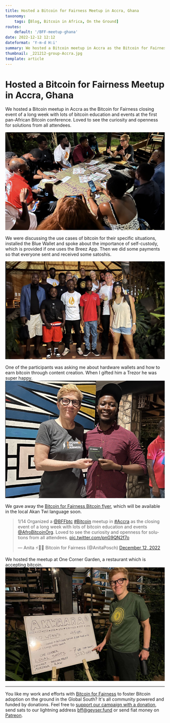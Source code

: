 ```yaml
---
title: Hosted a Bitcoin for Fairness Meetup in Accra, Ghana
taxonomy:
    tags: [Blog, Bitcoin in Africa, On the Ground]
routes:
    default: '/BFF-meetup-ghana'
date: 2022-12-12 12:12
dateformat: 'Y-m-d H:i'
summary: We hosted a Bitcoin meetup in Accra as the Bitcoin for Fairness closing event of a long week with lots of bitcoin education and events at the first pan-African Bitcoin conference.
thumbnail: _221212-group-Accra.jpg
template: article
---
```



# Hosted a Bitcoin for Fairness Meetup in Accra, Ghana

We hosted a Bitcoin meetup in Accra as the Bitcoin for Fairness closing event of a long week with lots of bitcoin education and events at the first pan-African Bitcoin conference. Loved to see the curiosity and openness for solutions from all attendees.

![](_221212-meetup-accra.jpg)

We were discussing the use cases of bitcoin for their specific situations, installed the Blue Wallet and spoke about the importance of self-custody, which is provided if one uses the Breez App. Then we did some payments so that everyone sent and received some satoshis.

![](_221212-group-Accra.jpg)

One of the participants was asking me about hardware wallets and how to earn bitcoin through content creation. When I gifted him a Trezor he was super happy.
![](_221212-Trezor.jpg)

We gave away the [Bitcoin for Fairness Bitcoin flyer](https://bffbtc.org/flyer/), which will be available in the local Akan Twi language soon.

<blockquote class="twitter-tweet"><p lang="en" dir="ltr">1/14 Organized a <a href="https://twitter.com/BFFbtc?ref_src=twsrc%5Etfw">@BFFbtc</a> <a href="https://twitter.com/hashtag/Bitcoin?src=hash&amp;ref_src=twsrc%5Etfw">#Bitcoin</a> meetup in <a href="https://twitter.com/hashtag/Accra?src=hash&amp;ref_src=twsrc%5Etfw">#Accra</a> as the closing event of a long week with lots of bitcoin education and events <a href="https://twitter.com/AfroBitcoinOrg?ref_src=twsrc%5Etfw">@AfroBitcoinOrg</a>. Loved to see the curiosity and openness for solutions from all attendees. <a href="https://t.co/pnG9QN2f7o">pic.twitter.com/pnG9QN2f7o</a></p>&mdash; Anita ⚡🏳️‍🌈 Bitcoin for Fairness (@AnitaPosch) <a href="https://twitter.com/AnitaPosch/status/1602331207651434496?ref_src=twsrc%5Etfw">December 12, 2022</a></blockquote> <script async src="https://platform.twitter.com/widgets.js" charset="utf-8"></script>

We hosted the meetup at One Corner Garden, a restaurant which is accepting bitcoin.
![](_221212-BFF-Meetup-Ghana-1671190844704.jpeg)

---
You like my work and efforts with [Bitcoin for Fairness](https://bffbtc.org) to foster Bitcoin adoption on the ground in the Global South? It's all community powered and funded by donations. Feel free to [support our campaign with a donation](https://anita.link/geyser), send sats to our lightning address bff@geyser.fund or send fiat money on [Patreon](https://patreon.com/anitaposch).
